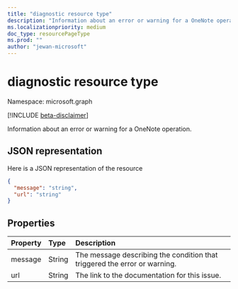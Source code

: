 ```yaml
---
title: "diagnostic resource type"
description: "Information about an error or warning for a OneNote operation."
ms.localizationpriority: medium
doc_type: resourcePageType
ms.prod: ""
author: "jewan-microsoft"
---
```


# diagnostic resource type

Namespace: microsoft.graph

[!INCLUDE [beta-disclaimer](../../includes/beta-disclaimer.md)]

Information about an error or warning for a OneNote operation.

## JSON representation

Here is a JSON representation of the resource

<!-- {
  "blockType": "resource",
  "optionalProperties": [

  ],
  "@odata.type": "microsoft.graph.diagnostic"
}-->

```json
{
  "message": "string",
  "url": "string"
}

```
## Properties
| Property	   | Type	|Description|
|:---------------|:--------|:----------|
|message|String|The message describing the condition that triggered the error or warning.|
|url|String|The link to the documentation for this issue.|

<!-- uuid: 8fcb5dbc-d5aa-4681-8e31-b001d5168d79
2015-10-25 14:57:30 UTC -->
<!--
{
  "type": "#page.annotation",
  "description": "diagnostic resource",
  "keywords": "",
  "section": "documentation",
  "tocPath": "",
  "suppressions": []
}
-->


